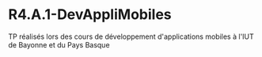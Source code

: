 # R4.A.1-DevAppliMobiles
TP réalisés lors des cours de développement d'applications mobiles à l'IUT de Bayonne et du Pays Basque
